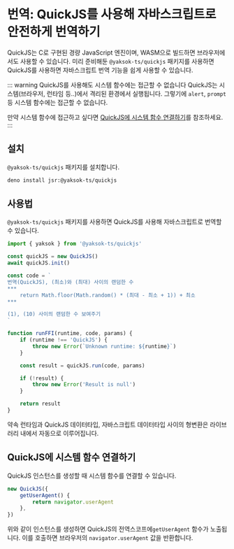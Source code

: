 # 번역: QuickJS를 사용해 자바스크립트로 안전하게 번역하기

QuickJS는 C로 구현된 경량 JavaScript 엔진이며, WASM으로 빌드하면 브라우저에서도 사용할 수 있습니다. 미리 준비해둔 `@yaksok-ts/quickjs` 패키지를 사용하면 QuickJS를 사용하면 자바스크립트 번역 기능을 쉽게 사용할 수 있습니다.

::: warning QuickJS를 사용해도 시스템 함수에는 접근할 수 없습니다
QuickJS는 시스템(브라우저, 런타임 등..)에서 격리된 환경에서 실행됩니다. 그렇기에 `alert`, `prompt` 등 시스템 함수에는 접근할 수 없습니다.

만약 시스템 함수에 접근하고 싶다면 [QuickJS에 시스템 함수 연결하기](#quickjs에-시스템-함수-연결하기)를 참조하세요.
:::

## 설치

`@yaksok-ts/quickjs` 패키지를 설치합니다.

```bash
deno install jsr:@yaksok-ts/quickjs
```

## 사용법

`@yaksok-ts/quickjs` 패키지를 사용하면 QuickJS를 사용해 자바스크립트로 번역할 수 있습니다.

```typescript
import { yaksok } from '@yaksok-ts/quickjs'

const quickJS = new QuickJS()
await quickJS.init()

const code = `
번역(QuickJS), (최소)와 (최대) 사이의 랜덤한 수
***
    return Math.floor(Math.random() * (최대 - 최소 + 1)) + 최소
***

(1), (10) 사이의 랜덤한 수 보여주기
`

function runFFI(runtime, code, params) {
    if (runtime !== 'QuickJS') {
        throw new Error(`Unknown runtime: ${runtime}`)
    }

    const result = quickJS.run(code, params)

    if (!result) {
        throw new Error('Result is null')
    }

    return result
}
```

약속 런타임과 QuickJS 데이터타입, 자바스크립트 데이터타입 사이의 형변환은 라이브러리 내에서 자동으로 이루어집니다.

## QuickJS에 시스템 함수 연결하기

QuickJS 인스턴스를 생성할 때 시스템 함수를 연결할 수 있습니다.

```typescript
new QuickJS({
    getUserAgent() {
        return navigator.userAgent
    },
})
```

위와 같이 인스턴스를 생성하면 QuickJS의 전역스코프에`getUserAgent` 함수가 노출됩니다. 이를 호출하면 브라우저의 `navigator.userAgent` 값을 반환합니다.
